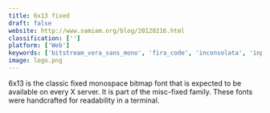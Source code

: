 ```yaml
---
title: 6x13 fixed
draft: false 
website: http://www.samiam.org/blog/20120216.html
classification: ['']
platform: ['Web']
keywords: ['bitstream_vera_sans_mono', 'fira_code', 'inconsolata', 'input', 'm+_1m', 'monofur', 'monospace', 'office_code_pro', 'operator', 'sf_mono']
image: logo.png
---
```

6x13 is the classic fixed monospace bitmap font that is expected to be available on every X server. It is part of the misc-fixed family. These fonts were handcrafted for readability in a terminal.
